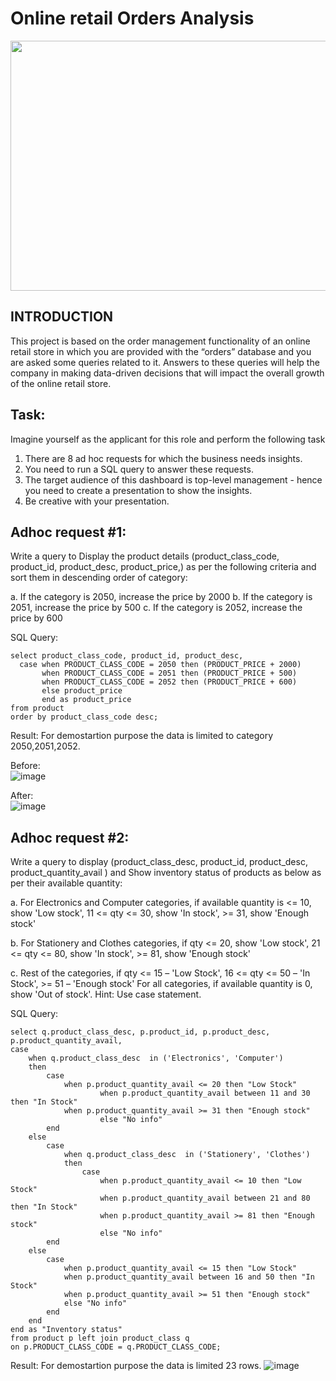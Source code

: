 # Online retail Orders Analysis

<img src="https://www.42signals.com/wp-content/uploads/2023/10/analytics2-01.png" width="800" height="400">

## INTRODUCTION

This project is based on the order management functionality of an online retail store in which you are provided with the “orders” database and you are asked some queries related to it. Answers to these queries will help the company in making data-driven decisions that will impact the overall growth of the online retail store. 

## Task:  

Imagine yourself as the applicant for this role and perform the following task

1.    There are 8 ad hoc requests for which the business needs insights.
2.    You need to run a SQL query to answer these requests. 
3.    The target audience of this dashboard is top-level management - hence you need to create a presentation to show the insights.
4.    Be creative with your presentation.

## Adhoc request #1:
Write a query to Display the product details (product_class_code, product_id, product_desc,
product_price,) as per the following criteria and sort them in descending order of category:

a. If the category is 2050, increase the price by 2000
b. If the category is 2051, increase the price by 500
c. If the category is 2052, increase the price by 600

SQL Query:
```
select product_class_code, product_id, product_desc,
  case when PRODUCT_CLASS_CODE = 2050 then (PRODUCT_PRICE + 2000)
	   when PRODUCT_CLASS_CODE = 2051 then (PRODUCT_PRICE + 500)
       when PRODUCT_CLASS_CODE = 2052 then (PRODUCT_PRICE + 600)
       else product_price
       end as product_price
from product
order by product_class_code desc;
```

Result:
For demostartion purpose the data is limited to category 2050,2051,2052. 

Before:   
![image](https://github.com/rajathratnakaran/SQL-projects/assets/92428713/52c16c44-96bd-40e0-a10a-de5c2493de3a)

After:  
![image](https://github.com/rajathratnakaran/SQL-projects/assets/92428713/3c166e64-0d33-4ee6-9d30-151864df2742)


## Adhoc request #2:
Write a query to display (product_class_desc, product_id, product_desc, product_quantity_avail ) and Show inventory status of products as below as per their available quantity:

a. For Electronics and Computer categories, if available quantity is <= 10, show 'Low stock', 11 <= qty <= 30, show 'In stock', >= 31, show 'Enough stock'

b. For Stationery and Clothes categories, if qty <= 20, show 'Low stock', 21 <= qty <= 80, show 'In stock', >= 81, show 'Enough stock'

c. Rest of the categories, if qty <= 15 – 'Low Stock', 16 <= qty <= 50 – 'In Stock', >= 51 – 'Enough stock'
For all categories, if available quantity is 0, show 'Out of stock'.
Hint: Use case statement.

SQL Query:
```
select q.product_class_desc, p.product_id, p.product_desc, p.product_quantity_avail,
case 
	when q.product_class_desc  in ('Electronics', 'Computer')  
    then
		case
			when p.product_quantity_avail <= 20 then "Low Stock"
              		when p.product_quantity_avail between 11 and 30 then "In Stock"
			when p.product_quantity_avail >= 31 then "Enough stock"
            		else "No info"
		end
	else
		case	
			when q.product_class_desc  in ('Stationery', 'Clothes')
			then
				case
					when p.product_quantity_avail <= 10 then "Low Stock"
					when p.product_quantity_avail between 21 and 80 then "In Stock"
					when p.product_quantity_avail >= 81 then "Enough stock"
					else "No info"
		end
	else 
		case
			when p.product_quantity_avail <= 15 then "Low Stock"
			when p.product_quantity_avail between 16 and 50 then "In Stock"
			when p.product_quantity_avail >= 51 then "Enough stock" 
			else "No info"
		end
	end
end as "Inventory status"
from product p left join product_class q
on p.PRODUCT_CLASS_CODE = q.PRODUCT_CLASS_CODE;	
```

Result:
For demostartion purpose the data is limited 23 rows. 
![image](https://github.com/rajathratnakaran/SQL-projects/assets/92428713/92c942fc-708a-4067-bd2f-a0e10170ab57)







